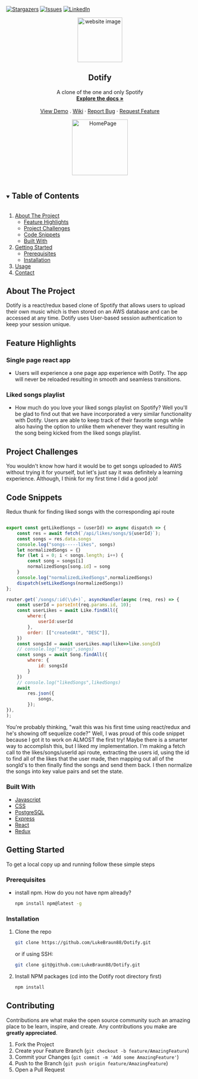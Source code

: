 

[![Stargazers][stars-shield]][stars-url]
[![Issues][issues-shield]][issues-url]
[![LinkedIn][linkedin-shield]][linkedin-url]


<!-- PROJECT PIC -->

<p align="center">
  <img src="https://i.imgur.com/sdz5Gpx.png" alt="website image" width="120" height="120" title="source: imgur.com" />
  <h2 align="center">Dotify</h2>

  <p align="center">
    A clone of the one and only Spotify
    <br />
    <a href="https://github.com/LukeBraun88/Dotify"><strong>Explore the docs »</strong></a>
    <br />
    <br />
    <a href="https://dotify-music.herokuapp.com/">View Demo</a>
    .
    <a href="https://github.com/LukeBraun88/Dotify/wiki">Wiki</a>
    ·
    <a href="https://github.com/LukeBraun88/Dotify/issues">Report Bug</a>
    ·
    <a href="https://github.com/LukeBraun88/Dotify/issues">Request Feature</a>

  </p>
  <div align="center">
  <img  src="https://imgur.com/sdz5Gpx" alt="HomePage" width="150" height="150">
  </div>

</p>



<!-- TABLE OF CONTENTS -->
<details open="open">
  <summary><h2 style="display: inline-block">Table of Contents</h2></summary>
  <ol>
    <li>
      <a href="#about-the-project">About The Project</a>
      <ul>
        <li><a href="#feature-highlights">Feature Highlights</a></li>
        <li><a href="#project-challenges">Project Challenges</a></li>
        <li><a href="#code-snippets">Code Snippets</a></li>
        <li><a href="#built-with">Built With</a></li>
      </ul>
    </li>
    <li>
      <a href="#getting-started">Getting Started</a>
      <ul>
        <li><a href="#prerequisites">Prerequisites</a></li>
        <li><a href="#installation">Installation</a></li>
      </ul>
    </li>
    <li><a href="#usage">Usage</a></li>
    <li><a href="#contact">Contact</a></li>
  </ol>
</details>



<!-- ABOUT THE PROJECT -->
## About The Project
Dotify is a react/redux based clone of Spotify that allows users to upload their own music which is then stored on an AWS database and can be accessed at any time. Dotify uses User-based session authentication to keep your session unique.

## Feature Highlights

### Single page react app
- Users will experience a one page app experience with Dotify. The app will never be reloaded
  resulting in smooth and seamless transitions.


### Liked songs playlist
- How much do you love your liked songs playlist on Spotify? Well you'll be glad to find out that we have incorporated a very similar functionality with Dotify. Users are able to keep track of their favorite songs while also having the option to unlike them whenever they want resulting in the song being kicked from the liked songs playlist.


## Project Challenges

You wouldn't know how hard it would be to get songs uploaded to AWS without trying it for yourself, but let's just say it was definitely a learning experience. Although, I think for my first time I did a good job!

## Code Snippets

Redux thunk for finding liked songs with the corresponding api route
```js

export const getLikedSongs = (userId) => async dispatch => {
    const res = await fetch(`/api/likes/songs/${userId}`);
    const songs = res.data.songs
    console.log("songs-----likes", songs)
    let normalizedSongs = {}
    for (let i = 0; i < songs.length; i++) {
        const song = songs[i]
        normalizedSongs[song.id] = song
    }
    console.log("normalizedLikedSongs",normalizedSongs)
    dispatch(setLikedSongs(normalizedSongs))
};

router.get(`/songs/:id(\\d+)`, asyncHandler(async (req, res) => {
    const userId = parseInt(req.params.id, 10);
    const userLikes = await Like.findAll({
        where:{
            userId:userId
        },
        order: [["createdAt", "DESC"]],
    })
    const songsId = await userLikes.map(like=>like.songId)
    // console.log("songs",songs)
    const songs = await Song.findAll({
        where: {
            id: songsId
        }
    })
    // console.log("likedSongs",likedSongs)
    await
        res.json({
            songs,
        });
}),
);
```
You're probably thinking, "wait this was his first time using react/redux and he's showing off sequelize code?" Well, I was proud of this code snippet because I got it to work on ALMOST the first try! Maybe there is a smarter way to accomplish this, but I liked my implementation. I'm making a fetch call to the likes/songs/userId api route, extracting the users id, using the id to find all of the likes that the user made, then mapping out all of the songId's to then finally find the songs and send them back. I then normalize the songs into key value pairs and set the state.



### Built With

* [Javascript](https://www.javascript.com/)
* [CSS]()
* [PostgreSQL](https://www.postgresql.org/)
* [Express](https://expressjs.com/)
* [React](https://reactrouter.com/)
* [Redux](https://redux.js.org/)



<!-- GETTING STARTED -->
## Getting Started

To get a local copy up and running follow these simple steps

### Prerequisites

- install npm. How do you not have npm already?
  ```sh
  npm install npm@latest -g
  ```

### Installation

1. Clone the repo
   ```sh
   git clone https://github.com/LukeBraun88/Dotify.git
   ```
   or if using SSH:
   ```sh
   git clone git@github.com:LukeBraun88/Dotify.git
   ```

2. Install NPM packages (cd into the Dotify root directory first)
   ```sh
   npm install
   ```



<!-- CONTRIBUTING -->
## Contributing

Contributions are what make the open source community such an amazing place to be learn, inspire, and create. Any contributions you make are **greatly appreciated**.

1. Fork the Project
2. Create your Feature Branch (`git checkout -b feature/AmazingFeature`)
3. Commit your Changes (`git commit -m 'Add some AmazingFeature'`)
4. Push to the Branch (`git push origin feature/AmazingFeature`)
5. Open a Pull Request


[linkedin-shield]: https://img.shields.io/badge/-LinkedIn-black.svg?style=for-the-badge&logo=linkedin&colorB=555
[linkedin-url]: https://www.linkedin.com/in/luke-braun-840328a8/
[issues-shield]: https://img.shields.io/github/issues/LukeBraun88/Dotify
[issues-url]: https://github.com/LukeBraun88/Dotify/issues
[stars-shield]: https://img.shields.io/github/stars/LukeBraun88/Dotify
[stars-url]:https://github.com/LukeBraun88/Dotify/stargazers
